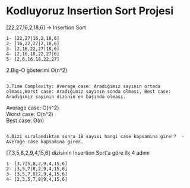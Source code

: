 # Kodluyoruz Insertion Sort Projesi

[22,27,16,2,18,6] -> Insertion Sort


```
1- [22,27|16,2,18,6]  
2- [16,22,27|2,18,6]  
3- [2,16,22,27|18,6]  
4- [2,16,18,22,27|6]  
5- [2,6,16,18,22,27]
```

2.Big-O gösterimi O(n^2)
```

3.Time Complexity: Average case: Aradığımız sayının ortada olması,Worst case: Aradığımız sayının sonda olması, Best case: Aradığımız sayının dizinin en başında olması.
```
Average case: O(n^2)  
Worst case: O(n^2)  
Best case: O(n)
```

4.Dizi sıralandıktan sonra 18 sayısı hangi case kapsamına girer?  - Average case kapsamına girer.
```

[7,3,5,8,2,9,4,15,6] dizisinin Insertion Sort'a göre ilk 4 adımı
```
1- [3,7|5,8,2,9,4,15,6]  
2- [3,5,7|8,2,9,4,15,6]  
3- [3,5,7,8|2,9,4,15,6]  
4- [2,3,5,7,8|9,4,15,6]
```
